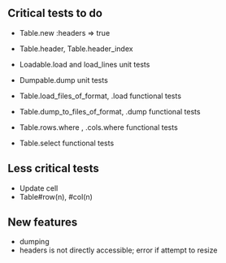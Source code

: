 ## Critical tests to do

- Table.new :headers => true
- Table.header, Table.header_index
- Loadable.load and load_lines unit tests
- Dumpable.dump unit tests

- Table.load_files_of_format, .load functional tests
- Table.dump_to_files_of_format, .dump functional tests
- Table.rows.where , .cols.where functional tests
- Table.select functional tests

## Less critical tests

- Update cell
- Table#row(n), #col(n)


## New features

- dumping
- headers is not directly accessible; error if attempt to resize